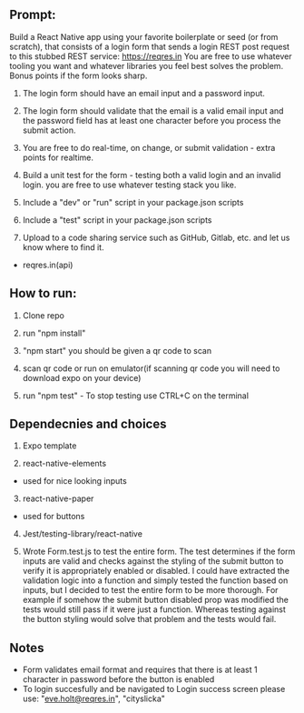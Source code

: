 ## Prompt:
Build a React Native app using your favorite boilerplate or seed (or from scratch), that consists of a login form that sends a login REST post request to this stubbed REST service: https://reqres.in You are free to use whatever tooling you want and whatever libraries you feel best solves the problem. Bonus points if the form looks sharp.

1. The login form should have an email input and a password input.

2. The login form should validate that the email is a valid email input and the password field has at least one character before you process the submit action.

3. You are free to do real-time, on change, or submit validation - extra points for realtime.

4. Build a unit test for the form - testing both a valid login and an invalid login. you are free to use whatever testing stack you like.

5. Include a "dev" or "run" script in your package.json scripts

6. Include a "test" script in your package.json scripts

7. Upload to a code sharing service such as GitHub, Gitlab, etc. and let us know where to find it.

- reqres.in(api)

## How to run:
1. Clone repo

2. run "npm install"

3. "npm start" you should be given a qr code to scan

4. scan qr code or run on emulator(if scanning qr code you will need to download expo on your device)

5. run "npm test" - To stop testing use CTRL+C on the terminal

## Dependecnies and choices

1. Expo template

2. react-native-elements 
- used for nice looking inputs

3. react-native-paper
- used for buttons 

4. Jest/testing-library/react-native

5. Wrote Form.test.js to test the entire form. The test determines if the form inputs are valid and checks against the styling of the submit button to verify it is appropriately enabled or disabled. I could have extracted the validation logic into a function and simply tested the function based on inputs, but I decided to test the entire form to be more thorough. For example if somehow the submit button disabled prop was modified the tests would still pass if it were just a function. Whereas testing against the button styling would solve that problem and the tests would fail.



## Notes
- Form validates email format and requires that there is at least 1 character in password before the button is enabled
- To login succesfully and be navigated to Login success screen please use:
"eve.holt@reqres.in",
"cityslicka"